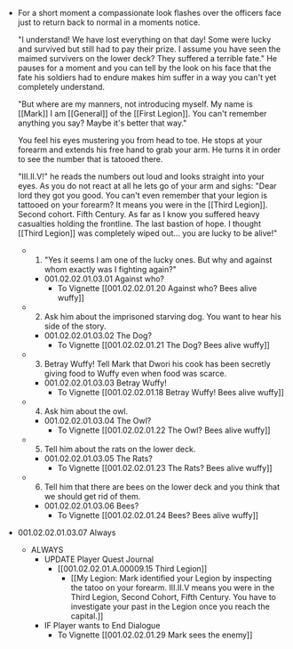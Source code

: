 - For a short moment a compassionate look flashes over the officers face just to return back to normal in a moments notice.
  
  "I understand! We have lost everything on that day! Some were lucky and survived but still had to pay their prize. I assume you have seen the maimed survivers on the lower deck? They suffered a terrible fate." He pauses for a moment and you can tell by the look on his face that the fate his soldiers had to endure makes him suffer in a way you can't yet completely understand.
  
  "But where are my manners, not introducing myself. My name is [[Mark]] I am [[General]] of the [[First Legion]]. You can't remember anything you say? Maybe it's better that way."
  
  You feel his eyes mustering you from head to toe. He stops at your forearm and extends his free hand to grab your arm. He turns it in order to see the number that is tatooed there. 
  
  "III.II.V!" he reads the numbers out loud and looks straight into your eyes. As you do not react at all he lets go of your arm and sighs: "Dear lord they got you good. You can't even remember that your legion is tattooed on your forearm? It means you were in the [[Third Legion]]. Second cohort. Fifth Century. As far as I know you suffered heavy casualties holding the frontline. The last bastion of hope. I thought [[Third Legion]] was completely wiped out... you are lucky to be alive!"
	- 1. "Yes it seems I am one of the lucky ones. But why and against whom exactly was I fighting again?"
		- 001.02.02.01.03.01 Against who?
			- To Vignette [[001.02.02.01.20 Against who? Bees alive wuffy]]
	- 2. Ask him about the imprisoned starving dog. You want to hear his side of the story.
		- 001.02.02.01.03.02 The Dog?
			- To Vignette [[001.02.02.01.21 The Dog? Bees alive wuffy]]
	- 3. Betray Wuffy! Tell Mark that Dwori his cook has been secretly giving food to Wuffy even when food was scarce.
		- 001.02.02.01.03.03 Betray Wuffy!
			- To Vignette [[001.02.02.01.18 Betray Wuffy! Bees alive wuffy]]
	- 4. Ask him about the owl.
		- 001.02.02.01.03.04 The Owl?
			- To Vignette [[001.02.02.01.22 The Owl? Bees alive wuffy]]
	- 5. Tell him about the rats on the lower deck.
		- 001.02.02.01.03.05 The Rats?
			- To Vignette [[001.02.02.01.23 The Rats? Bees alive wuffy]]
	- 6. Tell him that there are bees on the lower deck and you think that we should get rid of them.
		- 001.02.02.01.03.06 Bees?
			- To Vignette [[001.02.02.01.24 Bees? Bees alive wuffy]]
- 001.02.02.01.03.07 Always
	- ALWAYS
		- UPDATE Player Quest Journal
			- [[001.02.02.01.A.00009.15 Third Legion]]
				- [[My Legion: Mark identified your Legion by inspecting the tatoo on your forearm. III.II.V means you were in the Third Legion, Second Cohort, Fifth Century. You have to investigate your past in the Legion once you reach the capital.]]
		- IF Player wants to End Dialogue
			- To Vignette [[001.02.02.01.29 Mark sees the enemy]]